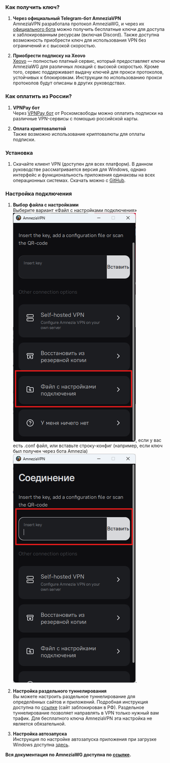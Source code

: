 ### Как получить ключ?

1. **Через официальный Telegram-бот AmneziaVPN**  
   AmneziaVPN разработала протокол AmneziaWG, и через их [официального бота](https://t.me/free_vpn_amnezia_bot) можно получить бесплатные ключи для доступа к заблокированным ресурсам (включая Discord). Также доступна возможность приобрести ключ для использования VPN без ограничений и с высокой скоростью.

2. **Приобрести подписку на Xeovo**  
   [Xeovo](https://xeovo.com) — полностью платный сервис, который предоставляет ключи AmneziaWG для различных локаций с высокой скоростью. Кроме того, сервис поддерживает выдачу ключей для прокси протоколов, устойчивых к блокировкам. Инструкции по использованию прокси протоколов будут описаны в других руководствах.

### Как оплатить из России?

1. **VPNPay бот**  
   Через [VPNPay бот](https://t.me/vpnpayio_bot) от Роскомсвободы можно оплатить подписки на различные VPN-сервисы с помощью российской карты.

2. **Оплата криптовалютой**  
   Также возможно использование криптовалюты для оплаты подписки.

### Установка

1. Скачайте клиент VPN (доступен для всех платформ). В данном руководстве рассматривается версия для Windows, однако интерфейс и функциональность приложения одинаковы на всех операционных системах. Скачать можно с [GitHub](https://github.com/amnezia-vpn/amnezia-client/releases).

### Настройка подключения

1. **Выбор файла с настройками**  
   Выберите вариант «Файл с настройками подключения» ![конфигурация](https://github.com/oreshkin75/discord_unblock/blob/18457d7011fba678f5fd2979d4cb8136255b4955/AmneziaWG/media/awg-configure.png), если у вас есть .conf файл, или вставьте строку-конфиг (например, если ключ был получен через бота Amnezia) ![конфигурация](https://github.com/oreshkin75/discord_unblock/blob/45577825634194ef3cd6e2845312245ee513353f/AmneziaWG/media/awg-insert-key.png).

2. **Настройка раздельного туннелирования**  
   Вы можете настроить раздельное туннелирование для определённых сайтов и приложений. Подробная инструкция доступна по [ссылке](https://docs.amnezia.org/ru/documentation/instructions/vpn-split-tunneling) (сайт заблокирован в РФ). Раздельное туннелирование позволяет направлять в VPN только нужный вам трафик. Для бесплатного ключа AmneziaVPN эта настройка не является обязательной.

3. **Настройка автозапуска**  
   Инструкция по настройке автозапуска приложения при загрузке Windows доступна [здесь](https://docs.amnezia.org/ru/documentation/instructions/autostart).

**Вся документация по AmneziaWG доступна по [ссылке](https://docs.amnezia.org/ru/documentation).**
